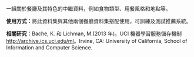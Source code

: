 一組關於餐廳及其特色的中繼資料，例如食物類型、用餐風格和地點等。<p> </p><b>使用方式：</b>將此資料集與其他兩個餐廳資料集搭配使用，可訓練及測試推薦系統。<p> </p><b>相關研究：</b>Bache, K. 和 Lichman, M.(2013 年)。UCI 機器學習服務儲存機制 <a href="http://archive.ics.uci.edu/ml">http://archive.ics.uci.edu/ml</a>。Irvine, CA: University of California, School of Information and Computer Science.

<!---HONumber=62-->